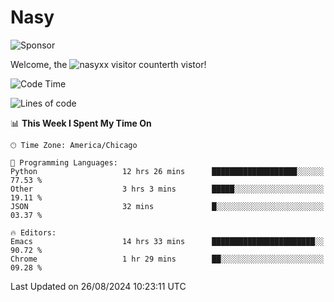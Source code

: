 # Nasy

<!--
<p align="center">
<img height="200" src="https://github-readme-stats.vercel.app/api?username=nasyxx&count_private=true&show_icons=true&theme=dracula&include_all_commits=true"/>
<img height="200" src="https://github-readme-stats.vercel.app/api/top-langs/?username=nasyxx&theme=dracula&hide=html,jupyter+notebook&count_private=true&show_icons=true"/>
</p>

  
----------------
-->

![Sponsor](https://img.shields.io/static/v1.svg?label=Sponsor&message=%E2%9D%A4&logo=GitHub&style=flat&color=pink)
 
Welcome, the ![nasyxx visitor counter](https://count.getloli.com/get/@nasyxx?theme=rule34)th vistor!
 
<!--START_SECTION:waka-->
![Code Time](http://img.shields.io/badge/Code%20Time-4%2C605%20hrs%2036%20mins-blue)

![Lines of code](https://img.shields.io/badge/From%20Hello%20World%20I%27ve%20Written-6.4%20million%20lines%20of%20code-blue)

📊 **This Week I Spent My Time On** 

```text
🕑︎ Time Zone: America/Chicago

💬 Programming Languages: 
Python                   12 hrs 26 mins      ███████████████████░░░░░░   77.53 % 
Other                    3 hrs 3 mins        █████░░░░░░░░░░░░░░░░░░░░   19.11 % 
JSON                     32 mins             █░░░░░░░░░░░░░░░░░░░░░░░░   03.37 % 

🔥 Editors: 
Emacs                    14 hrs 33 mins      ███████████████████████░░   90.72 % 
Chrome                   1 hr 29 mins        ██░░░░░░░░░░░░░░░░░░░░░░░   09.28 % 
```


 Last Updated on 26/08/2024 10:23:11 UTC
<!--END_SECTION:waka-->

<!-- ![visitors](https://visitor-badge.laobi.icu/badge?page_id=nasyxx.nasyxx) -->
